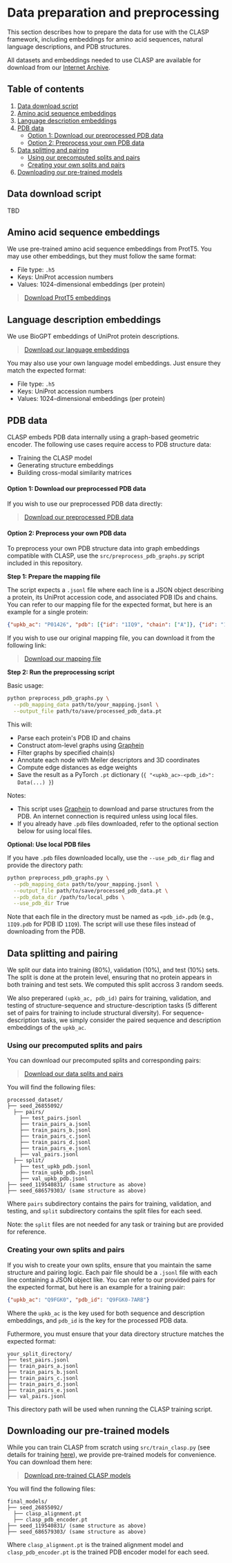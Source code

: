 # Data preparation and preprocessing

This section describes how to prepare the data for use with the CLASP framework, including embeddings for amino acid sequences, natural language descriptions, and PDB structures. 

All datasets and embeddings needed to use CLASP are available for download from our [Internet Archive](https://archive.org/details/clasp_data).

## Table of contents

1. [Data download script](#data-download-script)
2. [Amino acid sequence embeddings](#amino-acid-sequence-embeddings)
3. [Language description embeddings](#language-description-embeddings)
4. [PDB data](#pdb-data)
    - [Option 1: Download our preprocessed PDB data](#option-1-download-preprocessed-pdb-data)
    - [Option 2: Preprocess your own PDB data](#option-2-preprocess-your-own-pdb-data)
5. [Data splitting and pairing](#data-splitting-and-pairing)
    - [Using our precomputed splits and pairs](#using-our-precomputed-splits-and-pairs)
    - [Creating your own splits and pairs](#creating-your-own-splits-and-pairs)
6. [Downloading our pre-trained models](#downloading-pre-trained-models)


## Data download script

TBD


## Amino acid sequence embeddings

We use pre-trained amino acid sequence embeddings from ProtT5. You may use other embeddings, but they must follow the same format:

* File type: `.h5`
* Keys: UniProt accession numbers
* Values: 1024-dimensional embeddings (per protein)

> [Download ProtT5 embeddings](https://archive.org/download/clasp_data/clasp_data/data/aas_prott5_embeddings.h5)

## Language description embeddings

We use BioGPT embeddings of UniProt protein descriptions.

>  [Download our language embeddings](https://archive.org/download/clasp_data/clasp_data/data/uniprot_desc_biogpt_embeddings.h5)

You may also use your own language model embeddings. Just ensure they match the expected format:

* File type: `.h5`
* Keys: UniProt accession numbers
* Values: 1024-dimensional embeddings (per protein)

## PDB data

CLASP embeds PDB data internally using a graph-based geometric encoder. The following use cases require access to PDB structure data:

* Training the CLASP model 
* Generating structure embeddings
* Building cross-modal similarity matrices

#### Option 1: Download our preprocessed PDB data

If you wish to use our preprocessed PDB data directly:

>  [Download our preprocessed PDB data](https://archive.org/download/clasp_data/clasp_data/data/processed_pdb_data.pt)



#### Option 2: Preprocess your own PDB data

To preprocess your own PDB structure data into graph embeddings compatible with CLASP, use the `src/preprocess_pdb_graphs.py` script included in this repository.

**Step 1: Prepare the mapping file**

The script expects a `.jsonl` file where each line is a JSON object describing a protein, its UniProt accession code, and associated PDB IDs and chains. You can refer to our mapping file for the expected format, but here is an example for a single protein:

```json
{"upkb_ac": "P01426", "pdb": [{"id": "1IQ9", "chain": ["A"]}, {"id": "1NEA", "chain": ["A"]}]}
```

If you wish to use our original mapping file, you can download it from the following link:

>  [Download our mapping file](https://archive.org/download/clasp_data/clasp_data/data/upkb_pdb_mapping.jsonl)


**Step 2: Run the preprocessing script**

Basic usage:

```bash
python preprocess_pdb_graphs.py \
  --pdb_mapping_data path/to/your_mapping.jsonl \
  --output_file path/to/save/processed_pdb_data.pt
```

This will:

* Parse each protein's PDB ID and chains
* Construct atom-level graphs using [Graphein](https://graphein.ai/)
* Filter graphs by specified chain(s)
* Annotate each node with Meiler descriptors and 3D coordinates
* Compute edge distances as edge weights
* Save the result as a PyTorch `.pt` dictionary (`{ "<upkb_ac>-<pdb_id>": Data(...) }`)

Notes:

* This script uses [Graphein](https://graphein.ai/) to download and parse structures from the PDB. An internet connection is required unless using local files.
* If you already have `.pdb` files downloaded, refer to the optional section below for using local files.


**Optional: Use local PDB files**

If you have `.pdb` files downloaded locally, use the `--use_pdb_dir` flag and provide the directory path:

```bash
python preprocess_pdb_graphs.py \
  --pdb_mapping_data path/to/your_mapping.jsonl \
  --output_file path/to/save/processed_pdb_data.pt \
  --pdb_data_dir /path/to/local_pdbs \
  --use_pdb_dir True
```

Note that each file in the directory must be named as `<pdb_id>.pdb` (e.g., `1IQ9.pdb` for PDB ID `1IQ9`). The script will use these files instead of downloading from the PDB.

## Data splitting and pairing

We split our data into training (80%), validation (10%), and test (10%) sets. The split is done at the protein level, ensuring that no protein appears in both training and test sets. We computed this split accross 3 random seeds.

We also preperared `(upkb_ac, pdb_id)` pairs for training, validation, and testing of structure-sequence and structure-description tasks (5 different set of pairs for training to include structural diversity). For sequence-description tasks, we simply consider the paired sequence and description embeddings of the `upkb_ac`.

### Using our precomputed splits and pairs


You can download our precomputed splits and corresponding pairs:

> [Download our data splits and pairs](https://archive.org/download/clasp_data/clasp_data/data/processed_dataset/)

You will find the following files:

```plaintext
processed_dataset/
├── seed_26855092/
  ├── pairs/
    ├── test_pairs.jsonl
    ├── train_pairs_a.jsonl
    ├── train_pairs_b.jsonl
    ├── train_pairs_c.jsonl
    ├── train_pairs_d.jsonl
    ├── train_pairs_e.jsonl
    ├── val_pairs.jsonl
  ├── split/
    ├── test_upkb_pdb.jsonl
    ├── train_upkb_pdb.jsonl
    ├── val_upkb_pdb.jsonl
├── seed_119540831/ (same structure as above)
├── seed_686579303/ (same structure as above)
```

Where `pairs` subdirectory contains the pairs for training, validation, and testing, and `split` subdirectory contains the split files for each seed.

Note: the `split` files are not needed for any task or training but are provided for reference. 

### Creating your own splits and pairs

If you wish to create your own splits, ensure that you maintain the same structure and pairing logic. Each pair file should be a `.jsonl` file with each line containing a JSON object like. You can refer to our provided pairs for the expected format, but here is an example for a training pair:

```json
{"upkb_ac": "Q9FGK0", "pdb_id": "Q9FGK0-7ARB"}
```

Where the `upkb_ac` is the key used for both sequence and description embeddings, and `pdb_id` is the key for the processed PDB data.

Futhermore, you must ensure that your data directory structure matches the expected format:

```plaintext
your_split_directory/
├── test_pairs.jsonl
├── train_pairs_a.jsonl
├── train_pairs_b.jsonl
├── train_pairs_c.jsonl
├── train_pairs_d.jsonl
├── train_pairs_e.jsonl
├── val_pairs.jsonl
```

This directory path will be used when running the CLASP training script.

## Downloading our pre-trained models

While you can train CLASP from scratch using `src/train_clasp.py` (see details for training [here](training_clasp.md)), we provide pre-trained models for convenience. You can download them here:

> [Download pre-trained CLASP models](https://archive.org/download/clasp_data/clasp_data/final_models/)

You will find the following files:

```plaintext
final_models/
├── seed_26855092/
  ├── clasp_alignment.pt
  ├── clasp_pdb_encoder.pt
├── seed_119540831/ (same structure as above)
├── seed_686579303/ (same structure as above)
```

Where `clasp_alignment.pt` is the trained alignment model and `clasp_pdb_encoder.pt` is the trained PDB encoder model for each seed.

